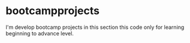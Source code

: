 # bootcampprojects
I'm develop bootcamp projects  in this section this code only for learning beginning to advance level.
